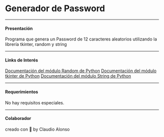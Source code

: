 # Generador de Password
----------
#### Presentación

Programa que genera un Password de 12 caracteres aleatorios utilizando la librería tkinter, random y string

----------

#### Links de Interés
[Documentación del módulo Random de Python](https://docs.python.org/3/library/random.html)
[Documentación del módulo tkinter de Python](https://docs.python.org/es/3/library/tkinter.html)
[Documentación del módulo String de Python](https://docs.python.org/es/3/library/string.html)

----------

#### Requerimientos
No hay requisitos especiales.

----------

#### Colaborador
creado con 💚 by Claudio Alonso

